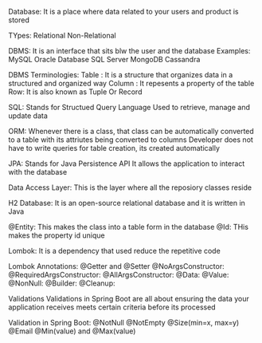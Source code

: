Database:
It is a place where data related to your users and product is stored

TYpes:
Relational
Non-Relational

DBMS:
It is an interface that sits blw the user and the database
Examples:
MySQL
Oracle Database
SQL Server
MongoDB
Cassandra

DBMS Terminologies:
Table : It is a structure that organizes data in a structured and organized way
Column : It repesents a property of the table
Row: It is also known as Tuple Or Record

SQL:
Stands for Structued Query Language
Used to retrieve, manage and update data 

ORM:
Whenever there is a class, that class can be automatically converted to a table with its attriutes being converted to columns
Developer does not have to write queries for table creation, its created automatically

JPA:
Stands for Java Persistence API
It allows the application to interact with the database 

Data Access Layer:
This is the layer where all the reposiory classes reside

H2 Database:
It is an open-source relational database and it is written in Java

@Entity:
This makes the class into a table form in the database
@Id:
THis makes the property id unique

Lombok:
It is a dependency that used reduce the repetitive code 

Lombok Annotations:
@Getter and @Setter
@NoArgsConstructor:
@RequiredArgsConstructor:
@AllArgsConstructor:
@Data:
@Value:
@NonNull:
@Builder:
@Cleanup:

Validations
Validations in Spring Boot are all about ensuring the data your application receives meets certain criteria before its processed

Validation in Spring Boot:
@NotNull
@NotEmpty
@Size(min=x, max=y)
@Email
@Min(value) and @Max(value)